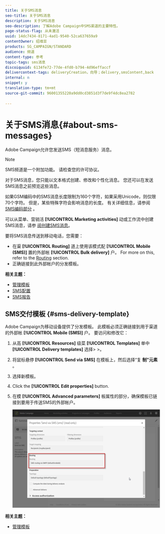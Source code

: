 ```yaml
---
title: 关于SMS消息
seo-title: 关于SMS消息
description: 关于SMS消息
seo-description: 了解Adobe Campaign中SMS渠道的主要特性。
page-status-flag: 从未激活
uuid: 14dc7434-8171-4ad1-9540-52ca637659a9
contentOwner: 绍维亚
products: SG_CAMPAIGN/STANDARD
audience: 频道
content-type: 参考
topic-tags: sms消息
discoiquuid: 6134fe72-77de-4fd0-b794-4d96effaccf
delivercontext-tags: deliveryCreation，向导；delivery,smsContent,back
internal: n
snippet: y
translation-type: tm+mt
source-git-commit: 96001355220a9dd0cd3851d3f7de9f4dc8ea2782

---
```



# 关于SMS消息{#about-sms-messages}

Adobe Campaign允许您发送SMS（短消息服务）消息。

>[!NOTE]
>
>SMS频道是一个附加功能。 请检查您的许可协议。

对于SMS消息，您只能以文本格式创建、修改和个性化消息。 您还可以在发送SMS消息之前预览这些消息。

如果GSM编码中的SMS消息长度限制为160个字符，如果采用Unicode，则仅限70个字符。 但是，某些特殊字符会影响消息的长度。 有关详细信息，请参阅 [SMS编码部分](../../administration/using/configuring-sms-channel.md#sms-encoding--length-and-transliteration) 。

可以从菜单、营销活 **[!UICONTROL Marketing activities]** 动或工作流中创建SMS消息，请参 [阅创建SMS消息](../../channels/using/creating-an-sms-message.md)。

要将SMS消息传送到移动电话，您需要：

* 在渠 **[!UICONTROL Routing]** 道上使用该模式配 **[!UICONTROL Mobile (SMS)]** 置的外部帐 **[!UICONTROL Bulk delivery]** 户。 For more on this, refer to the [Routing](../../administration/using/configuring-sms-channel.md#defining-an-sms-routing) section.
* 正确链接到此外部帐户的分发模板。

**相关主题：**

* [管理模板](../../start/using/about-templates.md)
* [SMS配置](../../administration/using/configuring-sms-channel.md#defining-an-sms-routing)
* [SMS报告](../../reporting/using/sms-report.md)

## SMS交付模板 {#sms-delivery-template}

Adobe Campaign为移动设备提供了分发模板。 此模板必须正确链接到用于渠道的外部帐 **[!UICONTROL Mobile (SMS)]** 户。 要访问和修改它：

1. 从高 **[!UICONTROL Resources]** 级菜 **[!UICONTROL Templates]** 单中 **[!UICONTROL Delivery templates]** 选择&gt; &gt;。
1. 将鼠标悬停 **[!UICONTROL Send via SMS]** 在模板上，然后选择“复 **制”元素** 。
1. 选择新模板。
1. Click the **[!UICONTROL Edit properties]** button.
1. 在模 **[!UICONTROL Advanced parameters]** 板属性的部分，确保模板已链接到要用于传送SMS的外部帐户。

   ![](assets/sms_template.png)

**相关主题：**

* [管理模板](../../start/using/about-templates.md)

